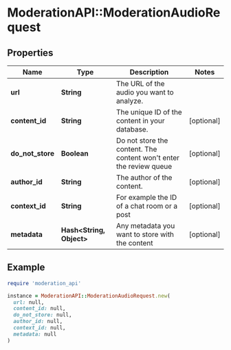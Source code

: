 # ModerationAPI::ModerationAudioRequest

## Properties

| Name | Type | Description | Notes |
| ---- | ---- | ----------- | ----- |
| **url** | **String** | The URL of the audio you want to analyze. |  |
| **content_id** | **String** | The unique ID of the content in your database. | [optional] |
| **do_not_store** | **Boolean** | Do not store the content. The content won&#39;t enter the review queue | [optional] |
| **author_id** | **String** | The author of the content. | [optional] |
| **context_id** | **String** | For example the ID of a chat room or a post | [optional] |
| **metadata** | **Hash&lt;String, Object&gt;** | Any metadata you want to store with the content | [optional] |

## Example

```ruby
require 'moderation_api'

instance = ModerationAPI::ModerationAudioRequest.new(
  url: null,
  content_id: null,
  do_not_store: null,
  author_id: null,
  context_id: null,
  metadata: null
)
```

